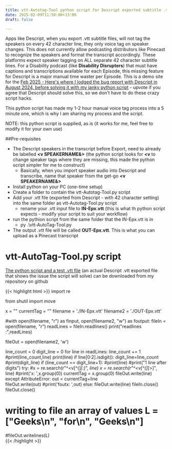```yaml
---
title: vtt-Autotag-Tool python script for Descript exported subtitle .vtt files
date: 2025-02-09T11:50:00+13:00
draft: false

---
```


Apps like Descript, when you export .vtt subtitle files, will not tag the speakers on every 42 character line, they only voice tag on speaker changes. This does not currently allow podcasting distributors like Pinecast to recognize the speakers and format the transcript accordingly. These platforms expect speaker tagging on ALL separate 42 character subtitle lines.
For a Disability podcast (like **Disability Disrupters**) that must have captions and transcriptions available for each Episode, this missing feature for Descript is a major manual time waster per Episode.
This is a demo site for the [Feb 2025 - Here's where I lodged the bug report with Descript in August 2024, before solving it with my janky python script](https://descript.canny.io/feature-requests/p/voice-tags-in-vtt) - upvote if you agree that Descript should solve this, so we don't have to do these crazy script hacks.
<p>This python script has made my 1-2 hour manual voice tag process into a 5 minute one, which is why I am sharing my process and the script.
<p>
NOTE: this python script is supplied, as is (it works for me, feel free to modify it for your own use)

##Pre-requisites
* The Descript speakers in the transcript before Export, need to already be labelled **&lt;v SPEAKERNAME&&gt;**  (the python script looks for **&lt;v** to change speaker tags where they are missing, this made the python script simpler for me to construct)
	* Basically, when you import speaker audio into Descript and transcribe, name that speaker from the get-go **&lt;v SPEAKERNAME&&gt;**
* Install python on your PC (one-time setup)
* Create a folder to contain the vtt-Autotag-Tool.py script 
* Add your .vtt file (exported from Descript - with 42 character setting) into the same folder as vtt-Autotag-Tool.py script
	* rename your .vtt input file to **IN-Epx.vtt** (this is what th python script expects - modify your script to suit your workflow)
* run the pythion script from the same folder that the IN-Epx.vtt is in
	* py .\vtt-AutoTag-Tool.py
* The output .vtt file will be called **OUT-Epx.vtt**. This is what you can upload as a Pinecast transcript 
# vtt-AutoTag-Tool.py script
[The python script and a test .vtt file](https://github.com/bitrat/bitrat-blog-starter/tree/main/vtt-Autotag) (an actual Descript .vtt exported file that shows the issue the script will solve) can be downloaded from my repository on github

{{< highlight html >}}
import re

from shutil import move

x = ""
currentTag = "<v TestPerson>"
filename = './IN-Epx.vtt'
filename2 = './OUT-Epx.vtt'

#with open(filename, "r") as finput, open(filename2, "w") as foutput:
fileIn = open(filename, "r")
readLines = fileIn.readlines()
print("readlines :",readLines)

fileOut = open(filename2, 'w')

line_count = 0
digit_line = 0
for line in readLines:
    line_count += 1
    #print(line_count,line)
    print(line)
    if line[0:2].isdigit():
        digit_line=line_count
        #print(digit_line)
    if (line_count == digit_line+1):
        #print(line)
        #print("1 line after digits")
        try:
            #x = re.search(r"^\<v[^\(]*[:]", line)
            x = re.search(r"^\<v[^\(]*[>]", line)
            #print('x: ',x.group(0))
            currentTag = x.group(0)
            fileOut.write(line)
        except AttributeError:
            out = currentTag+line  
            fileOut.write(out)
            #print('foutx: ',out)
    else:
        fileOut.write(line)
fileIn.close()     
fileOut.close() 

# writing to file an array of values L = ["Geeks\n", "for\n", "Geeks\n"]
#fileOut.writelines(L)       
{{< /highlight >}}

